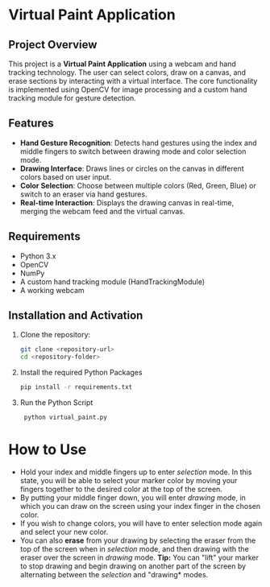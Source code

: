 # Virtual Paint Application

## Project Overview
This project is a **Virtual Paint Application** using a webcam and hand tracking technology. The user can select colors, draw on a canvas, and erase sections by interacting with a virtual interface. The core functionality is implemented using OpenCV for image processing and a custom hand tracking module for gesture detection.

## Features
- **Hand Gesture Recognition**: Detects hand gestures using the index and middle fingers to switch between drawing mode and color selection mode.
- **Drawing Interface**: Draws lines or circles on the canvas in different colors based on user input.
- **Color Selection**: Choose between multiple colors (Red, Green, Blue) or switch to an eraser via hand gestures.
- **Real-time Interaction**: Displays the drawing canvas in real-time, merging the webcam feed and the virtual canvas.

## Requirements
- Python 3.x
- OpenCV
- NumPy
- A custom hand tracking module (HandTrackingModule)
- A working webcam

## Installation and Activation

1. Clone the repository:
   ```bash
   git clone <repository-url>
   cd <repository-folder>
2. Install the required Python Packages
    ```bash
    pip install -r requirements.txt
3. Run the Python Script
   ```bash
    python virtual_paint.py


# How to Use
- Hold your index and middle fingers up to enter *selection* mode. In this state, you will be able to select your marker color by moving your fingers together to the desired color at the top of the screen.
- By putting your middle finger down, you will enter *drawing* mode, in which you can draw on the screen using your index finger in the chosen color.
- If you wish to change colors, you will have to enter selection mode again and select your new color.
- You can also **erase** from your drawing by selecting the eraser from the top of the screen when in *selection* mode, and then drawing with the eraser over the screen in *drawing* mode.
**Tip:** You can "lift" your marker to stop drawing and begin drawing on another part of the screen by alternating between the *selection* and "drawing* modes.
